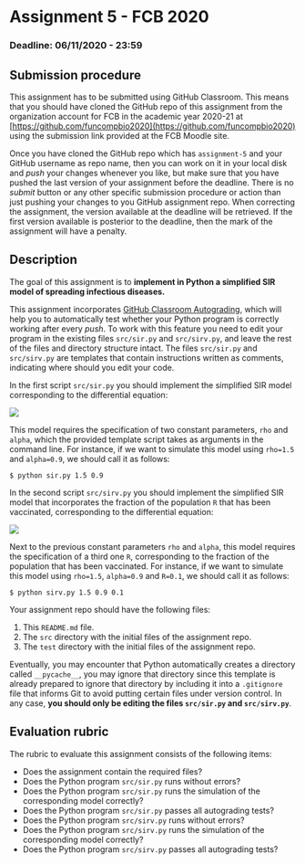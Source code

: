 # Assignment 5 - FCB 2020
### Deadline: 06/11/2020 - 23:59

## Submission procedure

This assignment has to be submitted using GitHub Classroom. This
means that you should have cloned the GitHub repo of this assignment from
the organization account for FCB in the academic year 2020-21 at
[https://github.com/funcompbio2020](https://github.com/funcompbio2020)
using the submission link provided at the FCB Moodle site.

Once you have cloned the GitHub repo which has `assignment-5` and your
GitHub username as repo name, then you can work on it in your local disk
and _push_ your changes whenever you like, but make sure that you have pushed
the last version of your assignment before the deadline. There is no
_submit_ button or any other specific submission procedure or action than
just pushing your changes to you GitHub assignment repo. When correcting the
assignment, the version available at the deadline will be retrieved. If the
first version available is posterior to the deadline, then the mark of the
assignment will have a penalty.

## Description

The goal of this assignment is to **implement in Python a simplified SIR
model of spreading infectious diseases.**

This assignment incorporates [GitHub Classroom Autograding](https://mspoweruser.com/github-classroom-autograding-feature),
which will help you to automatically test whether your Python program is
correctly working after every _push_. To work with this feature you
need to edit your program in the existing files `src/sir.py` and
`src/sirv.py`, and leave the rest of the files and directory structure
intact. The files `src/sir.py` and `src/sirv.py` are templates that
contain instructions written as comments, indicating where should you
edit your code.

In the first script `src/sir.py` you should implement the simplified
SIR model corresponding to the differential equation:

<img src="https://render.githubusercontent.com/render/math?math=\frac{dI}{dt}=\rho\cdot I \cdot (1 - I) - \alpha \cdot I">

This model requires the specification of two constant parameters,
`rho` and `alpha`, which the provided template script takes as
arguments in the command line. For instance, if we want to simulate
this model using `rho=1.5` and `alpha=0.9`, we should call it as follows:

```
$ python sir.py 1.5 0.9
```

In the second script `src/sirv.py` you should implement the simplified
SIR model that incorporates the fraction of the population `R` that has
been vaccinated, corresponding to the differential equation:

<img src="https://render.githubusercontent.com/render/math?math=\frac{dI}{dt}=\rho\cdot I \cdot (1 - R - I) - \alpha \cdot I">

Next to the previous constant parameters `rho` and `alpha`, this model
requires the specification of a third one `R`, corresponding to the
fraction of the population that has been vaccinated. For instance, if
we want to simulate this model using `rho=1.5`, `alpha=0.9` and
`R=0.1`, we should call it as follows:

```
$ python sirv.py 1.5 0.9 0.1
```

Your assignment repo should have the following files:

  1. This `README.md` file.
  2. The `src` directory with the initial files of the assignment repo.
  3. The `test` directory with the initial files of the assignment repo.

Eventually, you may encounter that Python automatically creates a directory called
`__pycache__`, you may ignore that directory since this template is already
prepared to ignore that directory by including it into a `.gitignore` file that
informs Git to avoid putting certain files under version control. In any case,
**you should only be editing the files `src/sir.py` and `src/sirv.py`**.

## Evaluation rubric

The rubric to evaluate this assignment consists of the following items:

  * Does the assignment contain the required files?
  * Does the Python program `src/sir.py` runs without errors?
  * Does the Python program `src/sir.py` runs the simulation of the corresponding model correctly?
  * Does the Python program `src/sir.py` passes all autograding tests?
  * Does the Python program `src/sirv.py` runs without errors?
  * Does the Python program `src/sirv.py` runs the simulation of the corresponding model correctly?
  * Does the Python program `src/sirv.py` passes all autograding tests?
